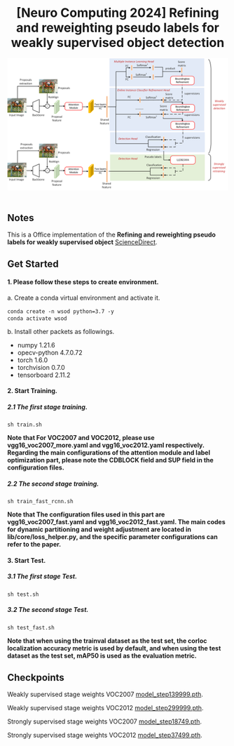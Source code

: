 <div align="center">
<h1>[Neuro Computing 2024] Refining and reweighting pseudo labels for weakly supervised object
detection</h1>
</div>

<div align="center">
  <img src="extra/model.png" width="800"/>
</div><br/>

## Notes

This is a Office implementation of the **Refining and reweighting pseudo labels for weakly supervised object** [ScienceDirect](https://www.sciencedirect.com/science/article/pii/S0925231224001589).

## Get Started

#### 1. Please follow these steps to create environment.

a. Create a conda virtual environment and activate it.

```shell
conda create -n wsod python=3.7 -y
conda activate wsod
```
b. Install other packets as followings.

- numpy                1.21.6
- opecv-python         4.7.0.72
- torch                1.6.0
- torchvision          0.7.0
- tensorboard          2.11.2

#### 2. Start Training.

##### 2.1 The first stage training.
```shell
sh train.sh
```

**Note that For VOC2007 and VOC2012, please use vgg16_voc2007_more.yaml and vgg16_voc2012.yaml respectively. Regarding the main configurations of the attention module and label optimization part, please note the CDBLOCK field and SUP field in the configuration files.** 

##### 2.2 The second stage training.
```shell
sh train_fast_rcnn.sh
```

**Note that The configuration files used in this part are vgg16_voc2007_fast.yaml and vgg16_voc2012_fast.yaml. The main codes for dynamic partitioning and weight adjustment are located in lib/core/loss_helper.py, and the specific parameter configurations can refer to the paper.** 

#### 3. Start Test.

##### 3.1 The first stage Test.

```shell
sh test.sh
```
##### 3.2 The second stage Test.

```shell
sh test_fast.sh
```
**Note that when using the trainval dataset as the test set, the corloc localization accuracy metric is used by default, and when using the test dataset as the test set, mAP50 is used as the evaluation metric.** 

## Checkpoints

Weakly supervised stage weights VOC2007 [model_step139999.pth](https://drive.google.com/file/d/1gSUgdH1MdPZjGreUa8COnuem5pUTp8iA/view?usp=drive_link).

Weakly supervised stage weights VOC2012 [model_step299999.pth](https://drive.google.com/file/d/1gSUgdH1MdPZjGreUa8COnuem5pUTp8iA/view?usp=drive_link).

Strongly supervised stage weights VOC2007 [model_step18749.pth](https://drive.google.com/file/d/1gSUgdH1MdPZjGreUa8COnuem5pUTp8iA/view?usp=drive_link).

Strongly supervised stage weights VOC2012 [model_step37499.pth](https://drive.google.com/file/d/1gSUgdH1MdPZjGreUa8COnuem5pUTp8iA/view?usp=drive_link).
